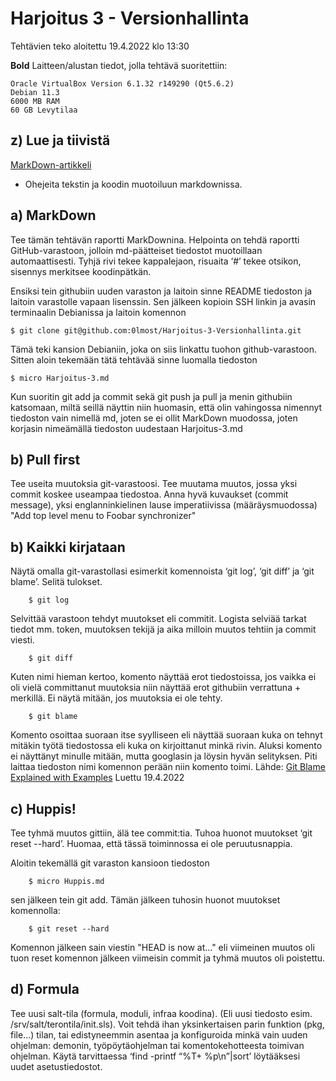 # Harjoitus 3 - Versionhallinta

Tehtävien teko aloitettu 19.4.2022 klo 13:30

**Bold** Laitteen/alustan tiedot, jolla tehtävä suoritettiin:

    Oracle VirtualBox Version 6.1.32 r149290 (Qt5.6.2)
    Debian 11.3
    6000 MB RAM
    60 GB Levytilaa

## z) Lue ja tiivistä 

[MarkDown-artikkeli](https://commonmark.org/help/)

- Ohejeita tekstin ja koodin muotoiluun markdownissa.

## a) MarkDown 

Tee tämän tehtävän raportti MarkDownina. Helpointa on tehdä raportti GitHub-varastoon, jolloin md-päätteiset tiedostot muotoillaan automaattisesti. Tyhjä rivi tekee kappalejaon, risuaita ‘#’ tekee otsikon, sisennys merkitsee koodinpätkän.

Ensiksi tein githubiin uuden varaston ja laitoin sinne README tiedoston ja laitoin varastolle vapaan lisenssin. Sen jälkeen kopioin SSH linkin ja avasin terminaalin Debianissa ja laitoin komennon

	$ git clone git@github.com:0lmost/Harjoitus-3-Versionhallinta.git

Tämä teki kansion Debianiin, joka on siis linkattu tuohon github-varastoon. Sitten aloin tekemään tätä tehtävää sinne luomalla tiedoston

	$ micro Harjoitus-3.md

Kun suoritin git add ja commit sekä git push ja pull ja menin githubiin katsomaan, miltä seillä näyttin niin huomasin, että olin vahingossa nimennyt tiedoston vain nimellä md, joten se ei ollit MarkDown muodossa, joten korjasin nimeämällä tiedoston uudestaan Harjoitus-3.md


## b) Pull first

Tee useita muutoksia git-varastoosi. Tee muutama muutos, jossa yksi commit koskee useampaa tiedostoa. Anna hyvä kuvaukset (commit message), yksi englanninkielinen lause imperatiivissa (määräysmuodossa) "Add top level menu to Foobar synchronizer"


## b) Kaikki kirjataan

Näytä omalla git-varastollasi esimerkit komennoista ‘git log’, ‘git diff’ ja ‘git blame’. Selitä tulokset.

		$ git log

Selvittää varastoon tehdyt muutokset eli commitit. Logista selviää tarkat tiedot mm. token, muutoksen tekijä ja aika milloin muutos tehtiin ja commit viesti.


		$ git diff


Kuten nimi hieman kertoo, komento näyttää erot tiedostoissa, jos vaikka ei oli vielä committanut muutoksia niin näyttää erot githubiin verrattuna + merkillä. Ei näytä mitään, jos muutoksia ei ole tehty.


		$ git blame


Komento osoittaa suoraan itse syylliseen eli näyttää suoraan kuka on tehnyt mitäkin työtä tiedostossa eli kuka on kirjoittanut minkä rivin. Aluksi komento ei näyttänyt minulle mitään, mutta googlasin ja löysin hyvän selityksen.
Piti laittaa tiedoston nimi komennon perään niin komento toimi.
Lähde: [Git Blame Explained with Examples](https://www.freecodecamp.org/news/git-blame-explained-with-examples/) Luettu 19.4.2022


## c) Huppis!

Tee tyhmä muutos gittiin, älä tee commit:tia. Tuhoa huonot muutokset ‘git reset --hard’. Huomaa, että tässä toiminnossa ei ole peruutusnappia.

Aloitin tekemällä git varaston kansioon tiedoston 

		$ micro Huppis.md

sen jälkeen tein git add. Tämän jälkeen tuhosin huonot muutokset komennolla:

		$ git reset --hard

Komennon jälkeen sain viestin "HEAD is now at..." eli viimeinen muutos oli tuon reset komennon jälkeen viimeisin commit ja tyhmä muutos oli poistettu.

## d) Formula

Tee uusi salt-tila (formula, moduli, infraa koodina). (Eli uusi tiedosto esim. /srv/salt/terontila/init.sls). Voit tehdä ihan yksinkertaisen parin funktion (pkg, file...) tilan, tai edistyneemmin asentaa ja konfiguroida minkä vain uuden ohjelman: demonin, työpöytäohjelman tai komentokehotteesta toimivan ohjelman. Käytä tarvittaessa ‘find -printf “%T+ %p\n”|sort’ löytääksesi uudet asetustiedostot.

